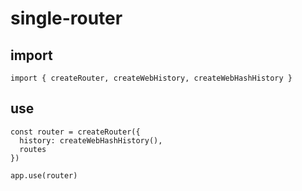 # single-router

## import
```
import { createRouter, createWebHistory, createWebHashHistory }
```

## use
```
const router = createRouter({
  history: createWebHashHistory(),
  routes
})

app.use(router)
```
